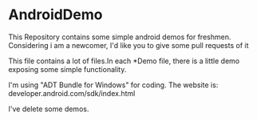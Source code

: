 AndroidDemo
===========

This Repository contains some simple android demos for freshmen. Considering i am a newcomer, I'd like you to give some pull requests of it


This file contains a lot of files.In each *Demo file, there is a little demo exposing some simple functionality.

I'm using "ADT Bundle for Windows" for coding. The website is: developer.android.com/sdk/index.html

I've delete some demos.
